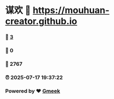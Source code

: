 # 谋欢 :link: https://mouhuan-creator.github.io 
### :page_facing_up: [3](https://mouhuan-creator.github.io/tag.html) 
### :speech_balloon: 0 
### :hibiscus: 2767 
### :alarm_clock: 2025-07-17 19:37:22 
### Powered by :heart: [Gmeek](https://github.com/Meekdai/Gmeek)
